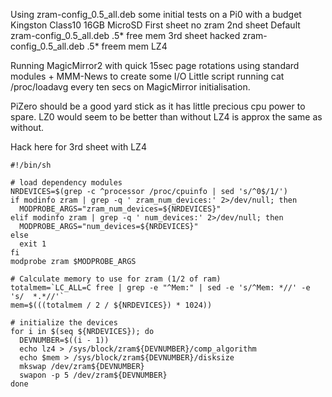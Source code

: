 
Using zram-config_0.5_all.deb some initial tests on a Pi0 with a budget Kingston Class10 16GB MicroSD
First sheet no zram
2nd sheet Default zram-config_0.5_all.deb .5* free mem
3rd sheet hacked zram-config_0.5_all.deb .5* freem mem LZ4

Running MagicMirror2 with quick 15sec page rotations using standard modules + MMM-News to create some I/O
Little script running cat /proc/loadavg every ten secs on MagicMirror initialisation.

PiZero should be a good yard stick as it has little precious cpu power to spare.
LZ0 would seem to be better than without LZ4 is approx the same as without.

Hack here for 3rd sheet with LZ4
```
#!/bin/sh

# load dependency modules
NRDEVICES=$(grep -c ^processor /proc/cpuinfo | sed 's/^0$/1/')
if modinfo zram | grep -q ' zram_num_devices:' 2>/dev/null; then
  MODPROBE_ARGS="zram_num_devices=${NRDEVICES}"
elif modinfo zram | grep -q ' num_devices:' 2>/dev/null; then
  MODPROBE_ARGS="num_devices=${NRDEVICES}"
else
  exit 1
fi
modprobe zram $MODPROBE_ARGS

# Calculate memory to use for zram (1/2 of ram)
totalmem=`LC_ALL=C free | grep -e "^Mem:" | sed -e 's/^Mem: *//' -e 's/  *.*//'`
mem=$(((totalmem / 2 / ${NRDEVICES}) * 1024))

# initialize the devices
for i in $(seq ${NRDEVICES}); do
  DEVNUMBER=$((i - 1))
  echo lz4 > /sys/block/zram${DEVNUMBER}/comp_algorithm
  echo $mem > /sys/block/zram${DEVNUMBER}/disksize
  mkswap /dev/zram${DEVNUMBER}
  swapon -p 5 /dev/zram${DEVNUMBER}
done

```
